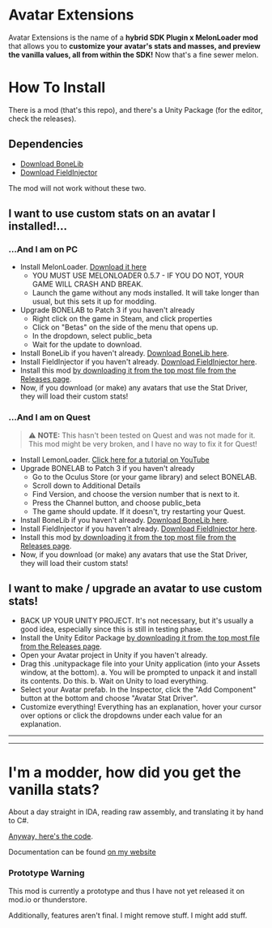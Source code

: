 # Avatar Extensions

Avatar Extensions is the name of a **hybrid SDK Plugin x MelonLoader mod** that allows you to **customize your avatar's stats and masses, and preview the vanilla values, all from within the SDK!** Now that's a fine sewer melon. 

# How To Install
There is a mod (that's this repo), and there's a Unity Package (for the editor, check the releases).

## Dependencies
* [Download BoneLib](https://bonelab.thunderstore.io/package/gnonme/BoneLib/)
* [Download FieldInjector](https://bonelab.thunderstore.io/package/WNP78/FieldInjector/)

The mod will not work without these two.

## I want to use custom stats on an avatar I installed!...

### ...And I am on PC
* Install MelonLoader. [Download it here](https://melonwiki.xyz/#/?id=automated-installation)
	* YOU MUST USE MELONLOADER 0.5.7 - IF YOU DO NOT, YOUR GAME WILL CRASH AND BREAK.
	* Launch the game without any mods installed. It will take longer than usual, but this sets it up for modding.
* Upgrade BONELAB to Patch 3 if you haven't already
	* Right click on the game in Steam, and click properties
	* Click on "Betas" on the side of the menu that opens up.
	* In the dropdown, select public_beta
	* Wait for the update to download.
* Install BoneLib if you haven't already. [Download BoneLib here](https://bonelab.thunderstore.io/package/gnonme/BoneLib/).
* Install FieldInjector if you haven't already. [Download FieldInjector here](https://bonelab.thunderstore.io/package/WNP78/FieldInjector/).
* Install this mod [by downloading it from the top most file from the Releases page](https://github.com/EtiTheSpirit/AvatarStatExtender/releases).
* Now, if you download (or make) any avatars that use the Stat Driver, they will load their custom stats!

### ...And I am on Quest
> ⚠ **NOTE:** This hasn't been tested on Quest and was not made for it. This mod might be very broken, and I have no way to fix it for Quest!

* Install LemonLoader. [Click here for a tutorial on YouTube](https://www.youtube.com/watch?v=Ax6vAd_lGsg)
* Upgrade BONELAB to Patch 3 if you haven't already
	* Go to the Oculus Store (or your game library) and select BONELAB.
	* Scroll down to Additional Details
	* Find Version, and choose the version number that is next to it.
	* Press the Channel button, and choose public_beta
	* The game should update. If it doesn't, try restarting your Quest.
* Install BoneLib if you haven't already. [Download BoneLib here](https://bonelab.thunderstore.io/package/gnonme/BoneLib/).
* Install FieldInjector if you haven't already. [Download FieldInjector here](https://bonelab.thunderstore.io/package/WNP78/FieldInjector/).
* Install this mod [by downloading it from the top most file from the Releases page](https://github.com/EtiTheSpirit/AvatarStatExtender/releases).
* Now, if you download (or make) any avatars that use the Stat Driver, they will load their custom stats!

## I want to make / upgrade an avatar to use custom stats!
* BACK UP YOUR UNITY PROJECT. It's not necessary, but it's usually a good idea, especially since this is still in testing phase.
* Install the Unity Editor Package [by downloading it from the top most file from the Releases page](https://github.com/EtiTheSpirit/AvatarStatExtender/releases).
* Open your Avatar project in Unity if you haven't already.
* Drag this .unitypackage file into your Unity application (into your Assets window, at the bottom).
	a. You will be prompted to unpack it and install its contents. Do this.
	b. Wait on Unity to load everything.
* Select your Avatar prefab. In the Inspector, click the "Add Component" button at the bottom and choose "Avatar Stat Driver".
* Customize everything! Everything has an explanation, hover your cursor over options or click the dropdowns under each value for an explanation.

***
***
# I'm a modder, how did you get the vanilla stats?
About a day straight in IDA, reading raw assembly, and translating it by hand to C#.

[Anyway, here's the code](https://github.com/EtiTheSpirit/AvatarStatExtender/blob/master/AvatarStatExtender/Tools/AvatarStatCalculationExtension.cs).

Documentation can be found [on my website](https://etithespir.it/bonelab/avatarextender/api/soundapi.html)

### Prototype Warning
This mod is currently a prototype and thus I have not yet released it on mod.io or thunderstore.

Additionally, features aren't final. I might remove stuff. I might add stuff.